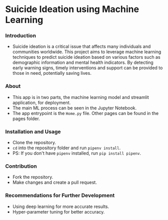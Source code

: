# Suicide Ideation using Machine Learning

### Introduction
- Suicide ideation is a critical issue that affects many individuals and communities worldwide. This project aims to leverage machine learning techniques to predict suicide ideation based on various factors such as demographic information and mental health indicators. By detecting early warning signs, timely interventions and support can be provided to those in need, potentially saving lives.

### About
- This app is in two parts, the machine learning model and streamlit application, for deployment.
- The main ML process can be seen in the Jupyter Notebook.
- The app entrypoint is the `Home.py` file. Other pages can be found in the pages folder.

### Installation and Usage
- Clone the repository.
- `cd` into the repository folder and run `pipenv install`.
- PS: If you don't have `pipenv` installed, run `pip install pipenv`.

### Contribution
- Fork the repository.
- Make changes and create a pull request.

### Recommendations for Further Development
- Using deep learning for more accurate results.
- Hyper-parameter tuning for better accuracy.